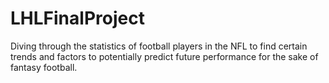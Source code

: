 # LHLFinalProject
Diving through the statistics of football players in the NFL to find certain trends and factors to potentially predict future performance for the sake of fantasy football.
